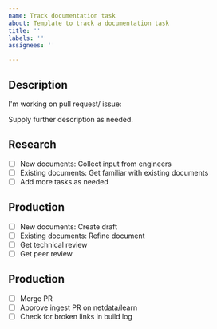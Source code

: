 ```yaml
---
name: Track documentation task
about: Template to track a documentation task
title: ''
labels: ''
assignees: ''

---
```


## Description

I'm working on pull request/ issue:
<!-- Link to PR -->

Supply further description as needed. 

## Research
<!-- Amend/ add tasks as needed -->
- [ ] New documents: Collect input from engineers
- [ ] Existing documents: Get familiar with existing documents
- [ ] Add more tasks as needed

## Production
<!-- Amend/ add tasks as needed -->
- [ ] New documents: Create draft
- [ ] Existing documents: Refine document
- [ ] Get technical review
- [ ] Get peer review

## Production
<!-- Amend/ add tasks as needed -->
- [ ] Merge PR
- [ ] Approve ingest PR on netdata/learn
- [ ] Check for broken links in build log
